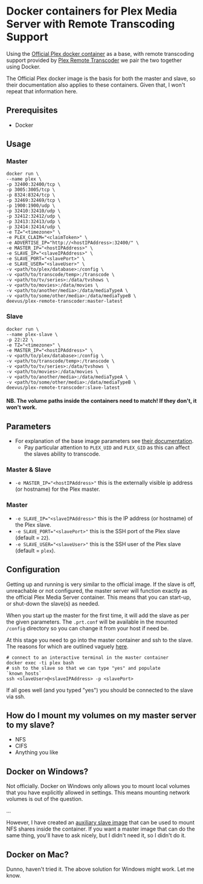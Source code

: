 # Docker containers for Plex Media Server with Remote Transcoding Support

Using the [Official Plex docker container](https://github.com/plexinc/pms-docker/) as a base,
with remote transcoding support provided by [Plex Remote Transcoder](https://github.com/wnielson/Plex-Remote-Transcoder)
we pair the two together using Docker. 

The Official Plex docker image is the basis for both the master and slave, so their documentation also applies to these containers.
Given that, I won't repeat that information here.

## Prerequisites

- Docker

## Usage

### Master

```
docker run \
--name plex \
-p 32400:32400/tcp \
-p 3005:3005/tcp \
-p 8324:8324/tcp \
-p 32469:32469/tcp \
-p 1900:1900/udp \
-p 32410:32410/udp \
-p 32412:32412/udp \
-p 32413:32413/udp \
-p 32414:32414/udp \
-e TZ="<timezone>" \
-e PLEX_CLAIM="<claimToken>" \
-e ADVERTISE_IP="http://<hostIPAddress>:32400/" \
-e MASTER_IP="<hostIPAddress>" \
-e SLAVE_IP="<slaveIPAddress>" \
-e SLAVE_PORT="<slavePort>" \
-e SLAVE_USER="<slaveUser>" \
-v <path/to/plex/database>:/config \
-v <path/to/transcode/temp>:/transcode \
-v <path/to/tv/series>:/data/tvshows \
-v <path/to/movies>:/data/movies \
-v <path/to/another/media>:/data/mediaTypeA \
-v <path/to/some/other/media>:/data/mediaTypeB \
deevus/plex-remote-transcoder:master-latest
```

### Slave

```
docker run \
--name plex-slave \
-p 22:22 \
-e TZ="<timezone>" \
-e MASTER_IP="<hostIPAddress>" \
-v <path/to/plex/database>:/config \
-v <path/to/transcode/temp>:/transcode \
-v <path/to/tv/series>:/data/tvshows \
-v <path/to/movies>:/data/movies \
-v <path/to/another/media>:/data/mediaTypeA \
-v <path/to/some/other/media>:/data/mediaTypeB \
deevus/plex-remote-transcoder:slave-latest
```

#### NB. The volume paths inside the containers need to match! If they don't, it won't work. 

## Parameters

- For explanation of the base image parameters see [their documentation](https://github.com/plexinc/pms-docker/).
  - Pay particular attention to `PLEX_UID` and `PLEX_GID` as this can affect the slaves ability to transcode. 

### Master & Slave

- `-e MASTER_IP="<hostIPAddress>"` this is the externally visible ip address (or hostname) for the Plex master.

### Master

- `-e SLAVE_IP="<slaveIPAddress>"` this is the IP address (or hostname) of the Plex slave. 
- `-e SLAVE_PORT="<slavePort>"` this is the SSH port of the Plex slave (default = `22`).
- `-e SLAVE_USER="<slaveUser>"` this is the SSH user of the Plex slave (default = `plex`).

## Configuration

Getting up and running is very similar to the official image. 
If the slave is off, unreachable or not configured, the master server
will function exactly as the official Plex Media Server container. 
This means that you can start-up, or shut-down the slave(s) as needed.

When you start up the master for the first time, it will add the slave as per the given parameters. 
The `.prt.conf` will be available in the mounted `/config` directory so you can change it from your
host if need be.

At this stage you need to go into the master container and ssh to the slave. 
The reasons for which are outlined vaguely [here](https://github.com/wnielson/Plex-Remote-Transcoder/wiki/Ubuntu-Install). 

```
# connect to an interactive terminal in the master container
docker exec -ti plex bash
# ssh to the slave so that we can type "yes" and populate `known_hosts`
ssh <slaveUser>@<slaveIPAddress> -p <slavePort>
```

If all goes well (and you typed "yes") you should be connected to the slave via ssh. 

## How do I mount my volumes on my master server to my slave?

- NFS
- CIFS
- Anything you like

## Docker on Windows?

Not officially. Docker on Windows only allows you to mount local volumes that you have explicitly allowed in settings. 
This means mounting network volumes is out of the question.

...

However, I have created an [auxiliary slave image](https://github.com/deevus/docker-plex-remote-transcoder-nfs) 
that can be used to mount NFS shares inside the container. If you want a master image that can do the same thing, 
you'll have to ask nicely, but I didn't need it, so I didn't do it. 

## Docker on Mac?

Dunno, haven't tried it. The above solution for Windows might work. Let me know. 
